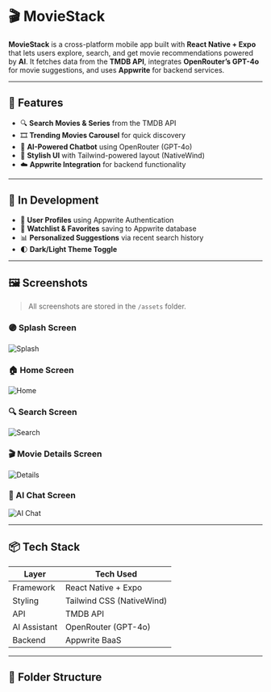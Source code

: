 # 🎬 MovieStack

**MovieStack** is a cross-platform mobile app built with **React Native + Expo** that lets users explore, search, and get movie recommendations powered by **AI**. It fetches data from the **TMDB API**, integrates **OpenRouter’s GPT-4o** for movie suggestions, and uses **Appwrite** for backend services.

---

## 🚀 Features

- 🔍 **Search Movies & Series** from the TMDB API
- 🎞️ **Trending Movies Carousel** for quick discovery
- 🤖 **AI-Powered Chatbot** using OpenRouter (GPT-4o)
- 🌌 **Stylish UI** with Tailwind-powered layout (NativeWind)
- ☁️ **Appwrite Integration** for backend functionality

---

## 🔧 In Development

- 👤 **User Profiles** using Appwrite Authentication
- 📝 **Watchlist & Favorites** saving to Appwrite database
- 📊 **Personalized Suggestions** via recent search history
- 🌓 **Dark/Light Theme Toggle**

---

## 🖼️ Screenshots

> All screenshots are stored in the `/assets` folder.

### 🟣 Splash Screen
![Splash](./assets/splashScreen.png)

### 🏠 Home Screen
![Home](./assets/HomeScreen.png)

### 🔍 Search Screen
![Search](./assets/SearchScreen.png)

### 🎬 Movie Details Screen
![Details](./assets/MovieDetailsScreen.png)

### 🤖 AI Chat Screen
![AI Chat](./assets/AichatScreen.png)

---

## 📦 Tech Stack

| Layer        | Tech Used               |
|--------------|--------------------------|
| Framework    | React Native + Expo      |
| Styling      | Tailwind CSS (NativeWind)|
| API          | TMDB API                 |
| AI Assistant | OpenRouter (GPT-4o)      |
| Backend      | Appwrite BaaS            |

---

## 📁 Folder Structure

